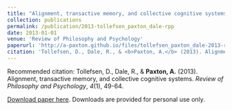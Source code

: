```yaml
---
title: "Alignment, transactive memory, and collective cognitive systems"
collection: publications
permalink: /publication/2013-tollefsen_paxton_dale-rpp
date: 2013-01-01
venue: 'Review of Philosophy and Psychology'
paperurl: 'http://a-paxton.github.io/files/tollefsen_paxton_dale-2013-rpp.pdf'
citation: 'Tollefsen, D., Dale, R., & <b>Paxton, A.</b> (2013). Alignment, transactive memory, and collective cognitive systems. <i>Review of Philosophy and Psychology</i>, <i>4</i>(1), 49-64.'
---
```

Recommended citation: Tollefsen, D., Dale, R., & <b>Paxton, A.</b> (2013). Alignment, transactive memory, and collective cognitive systems. <i>Review of Philosophy and Psychology</i>, <i>4</i>(1), 49-64.

[Download paper here](http://a-paxton.github.io/files/tollefsen_paxton_dale-2013-rpp.pdf). Downloads are provided for personal use only.
